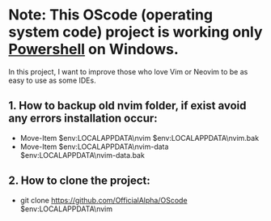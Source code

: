 # Note: This OScode (operating system code) project is working only [Powershell](https://apps.microsoft.com/store/detail/powershell/9MZ1SNWT0N5D?hl=en-us&gl=us "Powershell") on Windows.
In this project, I want to improve those who love Vim or Neovim to be as easy to use as some IDEs.

## 1. How to backup old nvim folder, if exist avoid any errors installation occur:
- Move-Item $env:LOCALAPPDATA\nvim $env:LOCALAPPDATA\nvim.bak
- Move-Item $env:LOCALAPPDATA\nvim-data $env:LOCALAPPDATA\nvim-data.bak

## 2. How to clone the project:
- git clone https://github.com/OfficialAlpha/OScode $env:LOCALAPPDATA\nvim
